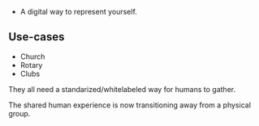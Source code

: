  * A digital way to represent yourself.
 
## Use-cases

 * Church
 * Rotary
 * Clubs
 
They all need a standarized/whitelabeled way for humans to gather.

The shared human experience is now transitioning away from a physical group.


